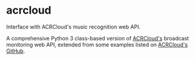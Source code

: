 # acrcloud
Interface with ACRCloud's music recognition web API.

A comprehensive Python 3 class-based version of [ACRCloud's](https://www.acrcloud.com) broadcast monitoring web API, extended from some examples listed on [ACRCloud's GitHub](https://github.com/acrcloud).
